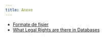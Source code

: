 ```yaml
---
title: Anexe
---
```


-   [Formate de fișier](file-formats.html)
-   [What Legal Rights are there in Databases](what-legal-ip-rights-are-there-in-databases.html)